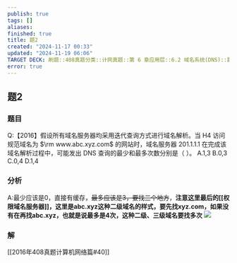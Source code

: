 ```yaml
---
publish: true
tags: []
aliases: 
finished: true
title: 题2
created: "2024-11-17 00:33"
updated: "2024-11-19 06:06"
TARGET DECK: 刷题::408真题分类::计网真题::第 6 章应用层::6.2 域名系统(DNS)::题2
error: true
---
```

## 题2
### 题目
Q:【2016】假设所有域名服务器均采用迭代查询方式进行域名解析。当 H4 访问规范域名为 $\rm www.abc.xyz.com$ 的网站时，域名服务器 201.1.1.1 在完成该域名解析过程中，可能发出 DNS 查询的最少和最多次数分别是（ ）。
A.1,3 
B.0,3 
C.0,4 
D.1,4
### 分析
A:最少应该是0，直接有缓存，~~最多应该是3，要找三个地方~~，**注意这里最后的[[权限域名服务器]]，这里是abc.xyz这种二级域名的样式，要先找xyz.com，如果没有在再找abc.xyz，也就是说最多是4次，这种二级、三级域名要找多次**
![](https://img.hwenyi.tech/202411191405109.webp)
### 解
[[2016年408真题计算机网络篇#40]]
